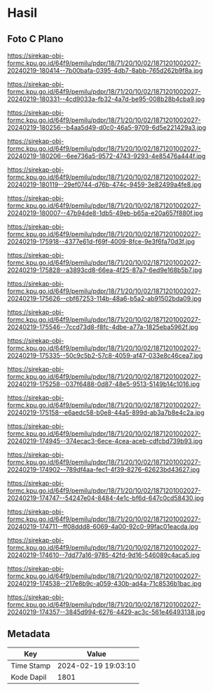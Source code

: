 # Hasil

## Foto C Plano

https://sirekap-obj-formc.kpu.go.id/64f9/pemilu/pdpr/18/71/20/10/02/1871201002027-20240219-180414--7b00bafa-0395-4db7-8abb-765d262b9f8a.jpg

https://sirekap-obj-formc.kpu.go.id/64f9/pemilu/pdpr/18/71/20/10/02/1871201002027-20240219-180331--4cd9033a-fb32-4a7d-be95-008b28b4cba9.jpg

https://sirekap-obj-formc.kpu.go.id/64f9/pemilu/pdpr/18/71/20/10/02/1871201002027-20240219-180256--b4aa5d49-d0c0-46a5-9709-6d5e221429a3.jpg

https://sirekap-obj-formc.kpu.go.id/64f9/pemilu/pdpr/18/71/20/10/02/1871201002027-20240219-180206--6ee736a5-9572-4743-9293-4e85476a444f.jpg

https://sirekap-obj-formc.kpu.go.id/64f9/pemilu/pdpr/18/71/20/10/02/1871201002027-20240219-180119--29ef0744-d76b-474c-9459-3e82499a4fe8.jpg

https://sirekap-obj-formc.kpu.go.id/64f9/pemilu/pdpr/18/71/20/10/02/1871201002027-20240219-180007--47b94de8-1db5-49eb-b65a-e20a657f880f.jpg

https://sirekap-obj-formc.kpu.go.id/64f9/pemilu/pdpr/18/71/20/10/02/1871201002027-20240219-175918--4377e61d-f69f-4009-8fce-9e3f6fa70d3f.jpg

https://sirekap-obj-formc.kpu.go.id/64f9/pemilu/pdpr/18/71/20/10/02/1871201002027-20240219-175828--a3893cd8-66ea-4f25-87a7-6ed9e168b5b7.jpg

https://sirekap-obj-formc.kpu.go.id/64f9/pemilu/pdpr/18/71/20/10/02/1871201002027-20240219-175626--cbf67253-114b-48a6-b5a2-ab91502bda09.jpg

https://sirekap-obj-formc.kpu.go.id/64f9/pemilu/pdpr/18/71/20/10/02/1871201002027-20240219-175546--7ccd73d8-f8fc-4dbe-a77a-1825eba5962f.jpg

https://sirekap-obj-formc.kpu.go.id/64f9/pemilu/pdpr/18/71/20/10/02/1871201002027-20240219-175335--50c9c5b2-57c8-4059-af47-033e8c46cea7.jpg

https://sirekap-obj-formc.kpu.go.id/64f9/pemilu/pdpr/18/71/20/10/02/1871201002027-20240219-175258--037f6488-0d87-48e5-9513-5149b14c1016.jpg

https://sirekap-obj-formc.kpu.go.id/64f9/pemilu/pdpr/18/71/20/10/02/1871201002027-20240219-175158--e6aedc58-b0e8-44a5-899d-ab3a7b8e4c2a.jpg

https://sirekap-obj-formc.kpu.go.id/64f9/pemilu/pdpr/18/71/20/10/02/1871201002027-20240219-174945--374ecac3-6ece-4cea-aceb-cdfcbd739b93.jpg

https://sirekap-obj-formc.kpu.go.id/64f9/pemilu/pdpr/18/71/20/10/02/1871201002027-20240219-174902--789df4aa-fec1-4f39-8276-62623bd43627.jpg

https://sirekap-obj-formc.kpu.go.id/64f9/pemilu/pdpr/18/71/20/10/02/1871201002027-20240219-174747--54247e04-8484-4e1c-bf6d-647c0cd58430.jpg

https://sirekap-obj-formc.kpu.go.id/64f9/pemilu/pdpr/18/71/20/10/02/1871201002027-20240219-174711--ff08ddd8-6069-4a00-92c0-99fac01eacda.jpg

https://sirekap-obj-formc.kpu.go.id/64f9/pemilu/pdpr/18/71/20/10/02/1871201002027-20240219-174610--7dd77a16-9785-42fd-9d16-546089c4aca5.jpg

https://sirekap-obj-formc.kpu.go.id/64f9/pemilu/pdpr/18/71/20/10/02/1871201002027-20240219-174538--217e8b9c-a059-430b-ad4a-71c8536b1bac.jpg

https://sirekap-obj-formc.kpu.go.id/64f9/pemilu/pdpr/18/71/20/10/02/1871201002027-20240219-174357--3845d994-6276-4429-ac3c-561e46493138.jpg


## Metadata

| Key        | Value               |
| ---------- | ------------------- |
| Time Stamp | 2024-02-19 19:03:10 |
| Kode Dapil | 1801                |



